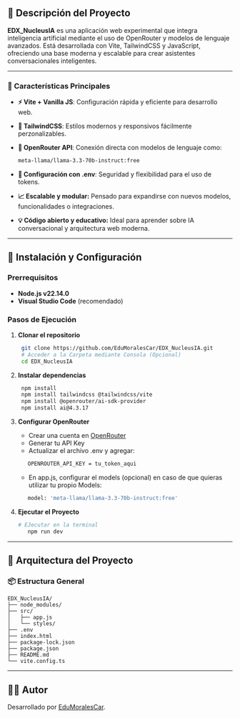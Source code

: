 ## 📖 Descripción del Proyecto

**EDX_NucleusIA** es una aplicación web experimental que integra inteligencia artificial mediante el uso de OpenRouter y modelos de lenguaje avanzados. Está desarrollada con Vite, TailwindCSS y JavaScript, ofreciendo una base moderna y escalable para crear asistentes conversacionales inteligentes.

---

### 🎯 Características Principales

- **⚡ Vite + Vanilla JS**: Configuración rápida y eficiente para desarrollo web.
- **🎨 TailwindCSS**: Estilos modernos y responsivos fácilmente perzonalizables.
- **🧠 OpenRouter API**: Conexión directa con modelos de lenguaje como:
  
    ```bash
    meta-llama/llama-3.3-70b-instruct:free
    ```
- **🔐 Configuración con .env**: Seguridad y flexibilidad para el uso de tokens.
- **📈 Escalable y modular:** Pensado para expandirse con nuevos modelos, funcionalidades o integraciones.
- **💡 Código abierto y educativo:** Ideal para aprender sobre IA conversacional y arquitectura web moderna.

---

## 🚀 Instalación y Configuración

### Prerrequisitos

- **Node.js v22.14.0** 
- **Visual Studio Code** (recomendado)

### Pasos de Ejecución

1. **Clonar el repositorio**

   ```bash
    git clone https://github.com/EduMoralesCar/EDX_NucleusIA.git
    # Acceder a la Carpeta mediante Consola (Opcional)
    cd EDX_NucleusIA

   ```

2. **Instalar dependencias**
   ```bash
    npm install
    npm install tailwindcss @tailwindcss/vite
    npm install @openrouter/ai-sdk-provider
    npm install ai@4.3.17
   ```

3. **Configurar OpenRouter**
   - Crear una cuenta en [OpenRouter](https://openrouter.ai/)
   - Generar tu API Key
   - Actualizar el archivo .env y agregar:

   ```bash
      OPENROUTER_API_KEY = tu_token_aqui
   ```
   - En app.js, configurar el models (opcional) en caso de que quieras utilizar tu propio Models:
   
   ```bash
      model: 'meta-llama/llama-3.3-70b-instruct:free'
   ```

4. **Ejecutar el Proyecto**
   ```bash
   # EJecutar en la terminal
      npm run dev
   ```
   
---

## 📁 Arquitectura del Proyecto

### 📦 Estructura General
```
EDX_NucleusIA/
├── node_modules/
├── src/
│   ├── app.js
│   └── styles/
├── .env
├── index.html
├── package-lock.json
├── package.json
├── README.md
└── vite.config.ts

```

---
## 👨‍💻 Autor

Desarrollado por [EduMoralesCar](https://github.com/EduMoralesCar).
